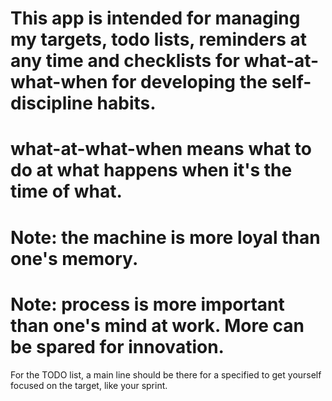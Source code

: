 # This app is intended for managing my targets, todo lists, reminders at any time and checklists for what-at-what-when for developing the self-discipline habits.
# what-at-what-when means what to do at what happens when it's the time of what.
# Note: the machine is more loyal than one's memory.
# Note: process is more important than one's mind at work. More can be spared for innovation.


For the TODO list, a main line should be there for a specified to get yourself focused on the target, like your sprint.

